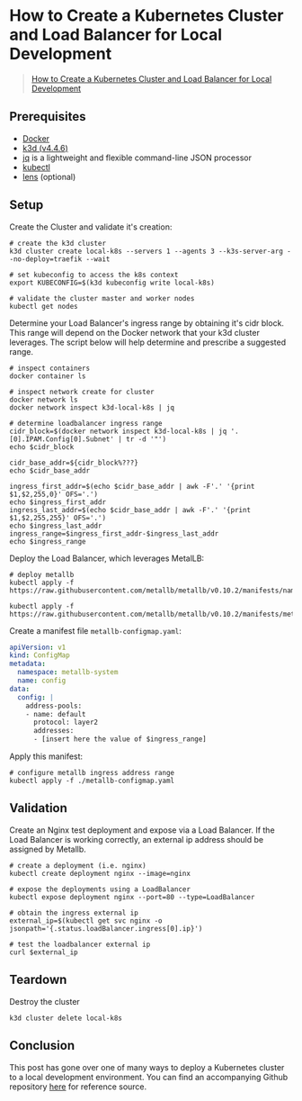 # How to Create a Kubernetes Cluster and Load Balancer for Local Development

> [How to Create a Kubernetes Cluster and Load Balancer for Local Development](https://dzone.com/articles/how-to-create-a-kubernetes-cluster-and-load-balanc)

## Prerequisites

- [Docker](https://docs.docker.com/get-docker/)
- [k3d (v4.4.6)](https://github.com/rancher/k3d/releases)
- [jq](https://stedolan.github.io/jq/) is a lightweight and flexible command-line JSON processor
- [kubectl](https://kubernetes.io/docs/tasks/tools/)
- [lens](https://k8slens.dev/) (optional) 

## Setup

Create the Cluster and validate it's creation:

```Shell
# create the k3d cluster
k3d cluster create local-k8s --servers 1 --agents 3 --k3s-server-arg --no-deploy=traefik --wait

# set kubeconfig to access the k8s context
export KUBECONFIG=$(k3d kubeconfig write local-k8s)

# validate the cluster master and worker nodes
kubectl get nodes
```

Determine your Load Balancer's ingress range by obtaining it's cidr block. This range will depend on the Docker network that your k3d cluster leverages. The script below will help determine and prescribe a suggested range.

```Shell
# inspect containers
docker container ls

# inspect network create for cluster
docker network ls
docker network inspect k3d-local-k8s | jq

# determine loadbalancer ingress range
cidr_block=$(docker network inspect k3d-local-k8s | jq '.[0].IPAM.Config[0].Subnet' | tr -d '"')
echo $cidr_block

cidr_base_addr=${cidr_block%???}
echo $cidr_base_addr

ingress_first_addr=$(echo $cidr_base_addr | awk -F'.' '{print $1,$2,255,0}' OFS='.')
echo $ingress_first_addr
ingress_last_addr=$(echo $cidr_base_addr | awk -F'.' '{print $1,$2,255,255}' OFS='.')
echo $ingress_last_addr
ingress_range=$ingress_first_addr-$ingress_last_addr
echo $ingress_range
```

Deploy the Load Balancer, which leverages MetalLB:

```Shell
# deploy metallb 
kubectl apply -f https://raw.githubusercontent.com/metallb/metallb/v0.10.2/manifests/namespace.yaml

kubectl apply -f https://raw.githubusercontent.com/metallb/metallb/v0.10.2/manifests/metallb.yaml

```

Create a manifest file `metallb-configmap.yaml`:

```yaml
apiVersion: v1
kind: ConfigMap
metadata:
  namespace: metallb-system
  name: config
data:
  config: |
    address-pools:
    - name: default
      protocol: layer2
      addresses:
      - [insert here the value of $ingress_range]
```

Apply this manifest:

```Shell
# configure metallb ingress address range
kubectl apply -f ./metallb-configmap.yaml
```

## Validation

Create an Nginx test deployment and expose via a Load Balancer. If the Load Balancer is working correctly, an external ip address should be assigned by Metallb.

```Shell
# create a deployment (i.e. nginx)
kubectl create deployment nginx --image=nginx

# expose the deployments using a LoadBalancer
kubectl expose deployment nginx --port=80 --type=LoadBalancer

# obtain the ingress external ip
external_ip=$(kubectl get svc nginx -o jsonpath='{.status.loadBalancer.ingress[0].ip}')

# test the loadbalancer external ip
curl $external_ip
```

## Teardown

Destroy the cluster

```Shell
k3d cluster delete local-k8s
```

## Conclusion

This post has gone over one of many ways to deploy a Kubernetes cluster to a local development environment. You can find an accompanying Github repository [here](https://github.com/keunlee/k3d-metallb-starter-kit) for reference source.
